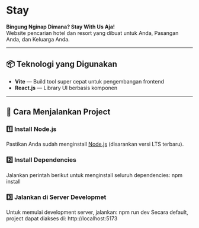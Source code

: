 # Stay

**Bingung Nginap Dimana? Stay With Us Aja!**  
Website pencarian hotel dan resort yang dibuat untuk Anda, Pasangan Anda, dan Keluarga Anda.

---

## 📦 Teknologi yang Digunakan

- **Vite** — Build tool super cepat untuk pengembangan frontend
- **React.js** — Library UI berbasis komponen

---

## 🚀 Cara Menjalankan Project

### 1️⃣ Install Node.js

Pastikan Anda sudah menginstall [Node.js](https://nodejs.org/) (disarankan versi LTS terbaru).

### 2️⃣ Install Dependencies

Jalankan perintah berikut untuk menginstall seluruh dependencies: npm install

### 3️⃣ Jalankan di Server Developmet

Untuk memulai development server, jalankan: npm run dev
Secara default, project dapat diakses di: http://localhost:5173